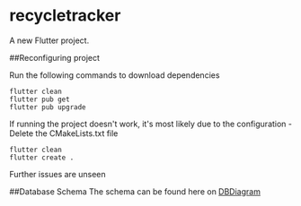 # recycletracker

A new Flutter project.

##Reconfiguring project

Run the following commands to download dependencies
```
flutter clean
flutter pub get
flutter pub upgrade
```

If running the project doesn't work, it's most likely due to the configuration
-Delete the CMakeLists.txt file
```
flutter clean
flutter create .
```

Further issues are unseen

##Database Schema
The schema can be found here on [DBDiagram](https://dbdiagram.io/d/NeraV3-Dev-2-0-669531689939893daef808c5)
